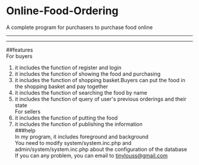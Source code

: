 # Online-Food-Ordering
A complete program for purchasers to purchase food online  
***
***
##features  
For buyers  
1. it includes the function of register and login  
2. it includes the function of showing the food and purchasing  
3. it includes the function of shopping basket.Buyers can put the food in the shopping basket and pay together  
4. it includes the function of searching the food by name  
5. it includes the function of query of user's previous orderings and their state  
For sellers  
1. it includes the function of putting the food  
2. it includes the function of publishing the information  
###help  
In my program, it includes foreground and background  
You need to modify system/system.inc.php and admin/system/system.inc.php about the configuration of the database  
If you can any problem, you can email to <tinylouss@gmail.com>  
